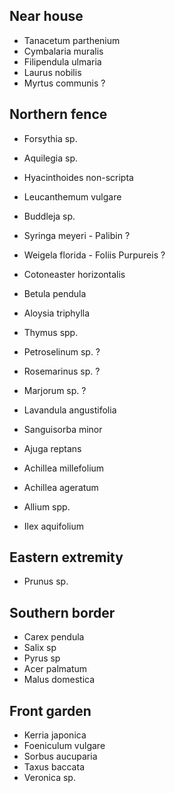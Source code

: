 ## Near house

- Tanacetum parthenium
- Cymbalaria muralis
- Filipendula ulmaria
- Laurus nobilis
- Myrtus communis ?

## Northern fence

- Forsythia sp.
- Aquilegia sp.
- Hyacinthoides non-scripta
- Leucanthemum vulgare
- Buddleja sp.
- Syringa meyeri - Palibin ?
- Weigela florida - Foliis Purpureis ?
- Cotoneaster horizontalis

- Betula pendula

- Aloysia triphylla
- Thymus spp.
- Petroselinum sp. ?
- Rosemarinus sp. ?
- Marjorum sp. ?
- Lavandula angustifolia
- Sanguisorba minor
- Ajuga reptans
- Achillea millefolium
- Achillea ageratum

- Allium spp.
- Ilex aquifolium

## Eastern extremity

- Prunus sp.

## Southern border

- Carex pendula
- Salix sp
- Pyrus sp
- Acer palmatum
- Malus domestica


## Front garden

- Kerria japonica
- Foeniculum vulgare
- Sorbus aucuparia
- Taxus baccata
- Veronica sp.

